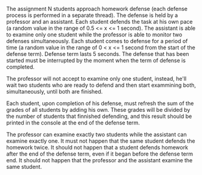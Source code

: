 
The assignment
N students approach homework defense (each defense process is performed in a separate thread). The defense is held by a professor and an assistant. Each student defends the task at his own pace (a random value in the range of 0.5 <= x <= 1 second). The assistant is able to examine only one student while the professor is able to monitor two defenses simultaneously. Each student comes to defense for a period of time (a random value in the range of 0 < x <= 1 second from the start of the defense term). Defense term lasts 5 seconds. The defense that has been started must be interrupted by the moment when the term of defense is completed.

The professor will not accept to examine only one student, instead, he'll wait two students who are ready to defend and then start exammining both, simultaneously, until both are finished.

Each student, upon completion of his defense, must refresh the sum of the grades of all students by adding his own. These grades will be divided by the number of students that finnished defending, and this result should be printed in the console at the end of the defense term.

The professor can examine exactly two students while the assistant can examine exactly one. It must not happen that the same student defends the homework twice. It should not happen that a student defends homework after the end of the defense term, even if it began before the defense term end. It should not happen that the professor and the assistant examine the same student.
